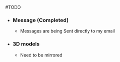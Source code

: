 #TODO

- ### Message (Completed)
    - Messages are being Sent directly to my email

- ### 3D models 
    - Need to be mirrored

